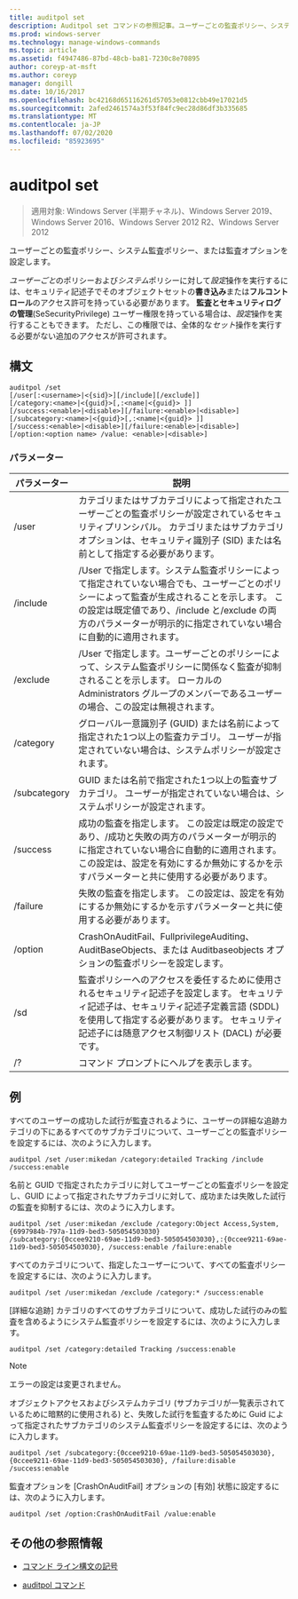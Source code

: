 ```yaml
---
title: auditpol set
description: Auditpol set コマンドの参照記事。ユーザーごとの監査ポリシー、システム監査ポリシー、または監査オプションを設定します。
ms.prod: windows-server
ms.technology: manage-windows-commands
ms.topic: article
ms.assetid: f4947486-87bd-48cb-ba81-7230c8e70895
author: coreyp-at-msft
ms.author: coreyp
manager: dongill
ms.date: 10/16/2017
ms.openlocfilehash: bc42168d65116261d57053e0812cbb49e17021d5
ms.sourcegitcommit: 2afed2461574a3f53f84fc9ec28d86df3b335685
ms.translationtype: MT
ms.contentlocale: ja-JP
ms.lasthandoff: 07/02/2020
ms.locfileid: "85923695"
---
```

# <a name="auditpol-set"></a>auditpol set

> 適用対象: Windows Server (半期チャネル)、Windows Server 2019、Windows Server 2016、Windows Server 2012 R2、Windows Server 2012

ユーザーごとの監査ポリシー、システム監査ポリシー、または監査オプションを設定します。

*ユーザーごと*のポリシーおよび*システム*ポリシーに対して*設定*操作を実行するには、セキュリティ記述子でそのオブジェクトセットの**書き込み**または**フルコントロール**のアクセス許可を持っている必要があります。 **監査とセキュリティログの管理**(SeSecurityPrivilege) ユーザー権限を持っている場合は、*設定*操作を実行することもできます。 ただし、この権限では、全体的な*セット*操作を実行する必要がない追加のアクセスが許可されます。

## <a name="syntax"></a>構文

```
auditpol /set
[/user[:<username>|<{sid}>][/include][/exclude]]
[/category:<name>|<{guid}>[,:<name|<{guid}> ]]
[/success:<enable>|<disable>][/failure:<enable>|<disable>]
[/subcategory:<name>|<{guid}>[,:<name|<{guid}> ]]
[/success:<enable>|<disable>][/failure:<enable>|<disable>]
[/option:<option name> /value: <enable>|<disable>]
```

### <a name="parameters"></a>パラメーター

| パラメーター | 説明 |
| --------- | ----------- |
| /user | カテゴリまたはサブカテゴリによって指定されたユーザーごとの監査ポリシーが設定されているセキュリティプリンシパル。 カテゴリまたはサブカテゴリオプションは、セキュリティ識別子 (SID) または名前として指定する必要があります。 |
| /include | /User で指定します。システム監査ポリシーによって指定されていない場合でも、ユーザーごとのポリシーによって監査が生成されることを示します。 この設定は既定値であり、/include と/exclude の両方のパラメーターが明示的に指定されていない場合に自動的に適用されます。 |
| /exclude | /User で指定します。ユーザーごとのポリシーによって、システム監査ポリシーに関係なく監査が抑制されることを示します。 ローカルの Administrators グループのメンバーであるユーザーの場合、この設定は無視されます。 |
| /category | グローバル一意識別子 (GUID) または名前によって指定された1つ以上の監査カテゴリ。 ユーザーが指定されていない場合は、システムポリシーが設定されます。 |
| /subcategory | GUID または名前で指定された1つ以上の監査サブカテゴリ。 ユーザーが指定されていない場合は、システムポリシーが設定されます。 |
| /success | 成功の監査を指定します。 この設定は既定の設定であり、/成功と失敗の両方のパラメーターが明示的に指定されていない場合に自動的に適用されます。 この設定は、設定を有効にするか無効にするかを示すパラメーターと共に使用する必要があります。 |
| /failure | 失敗の監査を指定します。 この設定は、設定を有効にするか無効にするかを示すパラメーターと共に使用する必要があります。 |
| /option | CrashOnAuditFail、FullprivilegeAuditing、AuditBaseObjects、または Auditbaseobjects オプションの監査ポリシーを設定します。 |
| /sd | 監査ポリシーへのアクセスを委任するために使用されるセキュリティ記述子を設定します。 セキュリティ記述子は、セキュリティ記述子定義言語 (SDDL) を使用して指定する必要があります。 セキュリティ記述子には随意アクセス制御リスト (DACL) が必要です。 |
| /? | コマンド プロンプトにヘルプを表示します。 |

## <a name="examples"></a>例

すべてのユーザーの成功した試行が監査されるように、ユーザーの詳細な追跡カテゴリの下にあるすべてのサブカテゴリについて、ユーザーごとの監査ポリシーを設定するには、次のように入力します。

```
auditpol /set /user:mikedan /category:detailed Tracking /include /success:enable
```

名前と GUID で指定されたカテゴリに対してユーザーごとの監査ポリシーを設定し、GUID によって指定されたサブカテゴリに対して、成功または失敗した試行の監査を抑制するには、次のように入力します。

```
auditpol /set /user:mikedan /exclude /category:Object Access,System,{6997984b-797a-11d9-bed3-505054503030}
/subcategory:{0ccee9210-69ae-11d9-bed3-505054503030},:{0ccee9211-69ae-11d9-bed3-505054503030}, /success:enable /failure:enable
```

すべてのカテゴリについて、指定したユーザーについて、すべての監査ポリシーを設定するには、次のように入力します。
```
auditpol /set /user:mikedan /exclude /category:* /success:enable
```

[詳細な追跡] カテゴリのすべてのサブカテゴリについて、成功した試行のみの監査を含めるようにシステム監査ポリシーを設定するには、次のように入力します。

```
auditpol /set /category:detailed Tracking /success:enable
```

> [!NOTE]
> エラーの設定は変更されません。

オブジェクトアクセスおよびシステムカテゴリ (サブカテゴリが一覧表示されているために暗黙的に使用される) と、失敗した試行を監査するために Guid によって指定されたサブカテゴリのシステム監査ポリシーを設定するには、次のように入力します。

```
auditpol /set /subcategory:{0ccee9210-69ae-11d9-bed3-505054503030},{0ccee9211-69ae-11d9-bed3-505054503030}, /failure:disable /success:enable
```

監査オプションを [CrashOnAuditFail] オプションの [有効] 状態に設定するには、次のように入力します。

```
auditpol /set /option:CrashOnAuditFail /value:enable
```

## <a name="additional-references"></a>その他の参照情報

- [コマンド ライン構文の記号](command-line-syntax-key.md)

- [auditpol コマンド](auditpol.md)
